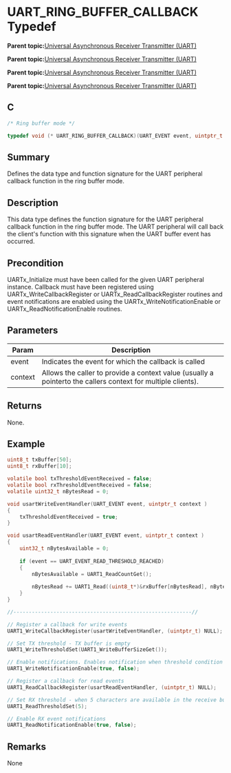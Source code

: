 # UART\_RING\_BUFFER\_CALLBACK Typedef

**Parent topic:**[Universal Asynchronous Receiver Transmitter \(UART\)](GUID-3C0B743B-4792-4E9A-AD13-6E911B56B2D0.md)

**Parent topic:**[Universal Asynchronous Receiver Transmitter \(UART\)](GUID-E963A84D-73EE-4E3C-A248-B4FA24F54183.md)

**Parent topic:**[Universal Asynchronous Receiver Transmitter \(UART\)](GUID-12BEB185-3D34-4589-A74C-34A758C5DAB7.md)

**Parent topic:**[Universal Asynchronous Receiver Transmitter \(UART\)](GUID-AA31911E-0C81-4A7D-A72F-20D9976E9E6E.md)

## C

```c
/* Ring buffer mode */

typedef void (* UART_RING_BUFFER_CALLBACK)(UART_EVENT event, uintptr_t context );

```

## Summary

Defines the data type and function signature for the UART peripheral callback function in the ring buffer mode.

## Description

This data type defines the function signature for the UART peripheral callback function in the ring buffer mode. The UART peripheral will call back the client's function with this signature when the UART buffer event has occurred.

## Precondition

UARTx\_Initialize must have been called for the given UART peripheral instance. Callback must have been registered using UARTx\_WriteCallbackRegister or UARTx\_ReadCallbackRegister routines and event notifications are enabled using the UARTx\_WriteNotificationEnable or UARTx\_ReadNotificationEnable routines.

## Parameters

|Param|Description|
|-----|-----------|
|event|Indicates the event for which the callback is called|
|context|Allows the caller to provide a context value \(usually a pointerto the callers context for multiple clients\).|

## Returns

None.

## Example

```c
uint8_t txBuffer[50];
uint8_t rxBuffer[10];

volatile bool txThresholdEventReceived = false;
volatile bool rxThresholdEventReceived = false;
volatile uint32_t nBytesRead = 0;

void usartWriteEventHandler(UART_EVENT event, uintptr_t context )
{
    txThresholdEventReceived = true;
}

void usartReadEventHandler(UART_EVENT event, uintptr_t context )
{
    uint32_t nBytesAvailable = 0;
    
    if (event == UART_EVENT_READ_THRESHOLD_REACHED)
    {
        nBytesAvailable = UART1_ReadCountGet();
        
        nBytesRead += UART1_Read((uint8_t*)&rxBuffer[nBytesRead], nBytesAvailable);
    }
}

//----------------------------------------------------------//

// Register a callback for write events
UART1_WriteCallbackRegister(usartWriteEventHandler, (uintptr_t) NULL);

// Set TX threshold - TX buffer is empty
UART1_WriteThresholdSet(UART1_WriteBufferSizeGet());

// Enable notifications. Enables notification when threshold condition is reached
UART1_WriteNotificationEnable(true, false);

// Register a callback for read events
UART1_ReadCallbackRegister(usartReadEventHandler, (uintptr_t) NULL);

// Set RX threshold - when 5 characters are available in the receive buffer
UART1_ReadThresholdSet(5);

// Enable RX event notifications
UART1_ReadNotificationEnable(true, false);

```

## Remarks

None

